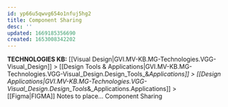 ```yaml
---
id: yp66u5qwvg654o1nfuj5hg2
title: Component Sharing
desc: ''
updated: 1669185356690
created: 1653008342202
---
```

<span class="BreadCrumbTrail Smallest">**TECHNOLOGIES KB:** [[Visual Design|GVI.MV-KB.MG-Technologies.VGG-Visual_Design]] > [[Design Tools & Applications|GVI.MV-KB.MG-Technologies.VGG-Visual_Design.Design_Tools_&_Applications]] > [[Design Applications|GVI.MV-KB.MG-Technologies.VGG-Visual_Design.Design_Tools_&_Applications.Applications]] > [[Figma|FIGMA]]</span>
<span class="TitleLine">
<span class="TitlePreface Normal">Notes to place...</span>
<span class="Title">Component Sharing</span>
</span><div class="Divider"></div>
<!-- ----------------------------------------------------------------------- -->


